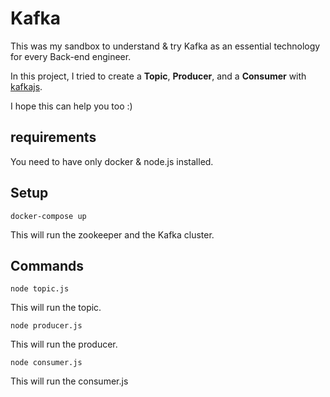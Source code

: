 # Kafka
This was my sandbox to understand & try Kafka as an essential technology for every Back-end engineer.  

In this project, I tried to create a **Topic**, **Producer**, and a **Consumer** with [kafkajs](https://github.com/tulios/kafkajs).  

I hope this can help you too :)

## requirements
You need to have only docker & node.js installed.

## Setup
```
docker-compose up
```
This will run the zookeeper and the Kafka cluster.  
## Commands
```
node topic.js
```
This will run the topic.

```
node producer.js
```
This will run the producer.
```
node consumer.js
```
This will run the consumer.js

